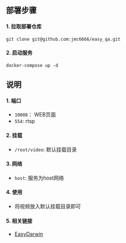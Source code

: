 ## 部署步骤
#### 1. 拉取部署仓库
```
git clone git@github.com:jmc6666/easy_qa.git
```
#### 2. 启动服务
```
docker-compose up -d
```

## 说明
#### 1. 端口
- `10008`： WEB页面
- `554`: rtsp

#### 2. 挂载
- `/root/video`: 默认挂载目录

#### 3. 网络
- `host`: 服务为host网络

#### 4. 使用
- 将视频放入默认挂载目录即可

#### 5. 相关链接
- [EasyDarwin](https://github.com/EasyDarwin/EasyDarwin)
